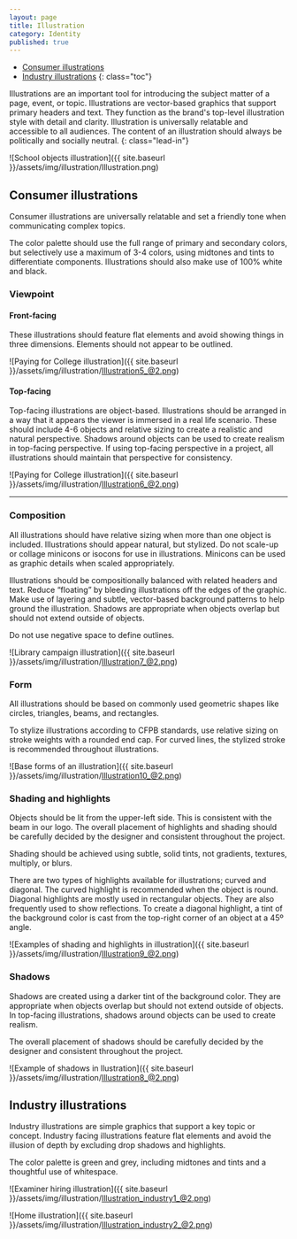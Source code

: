 ```yaml
---
layout: page
title: Illustration
category: Identity
published: true
---
```


- [Consumer illustrations](#consumer-illustrations)
- [Industry illustrations](#industry-illustrations)
{: class="toc"}

<div class="content-67 content-first">

Illustrations are an important tool for introducing the subject matter of a page, event, or topic. Illustrations are vector-based graphics that support primary headers and text. They function as the brand's top-level illustration style with detail and clarity. Illustration is universally relatable and accessible to all audiences. The content of an illustration should always be politically and socially neutral.
{: class="lead-in"}

</div>

<div class="content-33 content-last">

![School objects illustration]({{ site.baseurl }}/assets/img/illustration/Illustration.png)

</div>

## Consumer illustrations

<p>Consumer illustrations are universally relatable and set a friendly tone when communicating complex topics.</p>

<p>The color palette should use the full range of primary and secondary colors, but selectively use a maximum of 3-4 colors, using midtones and tints to differentiate components. Illustrations should also make use of 100% white and black.</p>

### Viewpoint

<div class="content-33 content-first">

#### Front-facing

These illustrations should feature flat elements and avoid showing things in three dimensions. Elements should not appear to be outlined.

</div>

<div class="content-67 content-last">

![Paying for College illustration]({{ site.baseurl }}/assets/img/illustration/Illustration5_@2.png)

</div>

<div class="content-33 content-first">

#### Top-facing

Top-facing illustrations are object-based. Illustrations should be arranged in a way that it appears the viewer is immersed in a real life scenario. These should include 4-6 objects and relative sizing to create a realistic and natural perspective. Shadows around objects can be used to create realism in top-facing perspective. If using top-facing perspective in a project, all illustrations should maintain that perspective for consistency.

</div>

<div class="content-67 content-last">

![Paying for College illustration]({{ site.baseurl }}/assets/img/illustration/Illustration6_@2.png)

</div>

---

<div class="content-33 content-first">

### Composition
All illustrations should have relative sizing when more than one object is included. Illustrations should appear natural, but stylized. Do not scale-up or collage minicons or isocons for use in illustrations. Minicons can be used as graphic details when scaled appropriately.

Illustrations should be compositionally balanced with related headers and text. Reduce “floating” by bleeding illustrations off the edges of the graphic. Make use of layering and subtle, vector-based background patterns to help ground the illustration. Shadows are appropriate when objects overlap but should not extend outside of objects.

Do not use negative space to define outlines.

</div>

<div class="content-67 content-last">

![Library campaign illustration]({{ site.baseurl }}/assets/img/illustration/Illustration7_@2.png)

</div>

<div class="content-33 content-first">

### Form
All illustrations should be based on commonly used geometric shapes like circles, triangles, beams, and rectangles.

To stylize illustrations according to CFPB standards, use relative sizing on stroke weights with a rounded end cap. For curved lines, the stylized stroke is recommended throughout illustrations.

</div>

<div class="content-67 content-last">

![Base forms of an illustration]({{ site.baseurl }}/assets/img/illustration/Illustration10_@2.png)

</div>

<div class="content-33 content-first">

### Shading and highlights
Objects should be lit from the upper-left side. This is consistent with the beam in our logo. The overall placement of highlights and shading should be carefully decided by the designer and consistent throughout the project.

Shading should be achieved using subtle, solid tints, not gradients, textures, multiply, or blurs.

There are two types of highlights available for illustrations; curved and diagonal. The curved highlight is recommended when the object is round. Diagonal highlights are mostly used in rectangular objects. They are also frequently used to show reflections. To create a diagonal highlight, a tint of the background color is cast from the top-right corner of an object at a 45º angle.

</div>

<div class="content-67 content-last">

![Examples of shading and highlights in illustration]({{ site.baseurl }}/assets/img/illustration/Illustration9_@2.png)

</div>

<div class="content-33 content-first">

### Shadows

Shadows are created using a darker tint of the background color. They are appropriate when objects overlap but should not extend outside of objects. In top-facing illustrations, shadows around objects can be used to create realism.

The overall placement of shadows should be carefully decided by the designer and consistent throughout the project.

</div>

<div class="content-67 content-last">

![Example of shadows in llustration]({{ site.baseurl }}/assets/img/illustration/Illustration8_@2.png)

</div>

## Industry illustrations

<div class="content-33 content-first">

Industry illustrations are simple graphics that support a key topic or concept. Industry facing illustrations feature flat elements and avoid the illusion of depth by excluding drop shadows and highlights.

The color palette is green and grey, including midtones and tints and a thoughtful use of whitespace.

</div>

<div class="content-67 content-last">

![Examiner hiring illustration]({{ site.baseurl }}/assets/img/illustration/Illustration_industry1_@2.png)

![Home illustration]({{ site.baseurl }}/assets/img/illustration/Illustration_industry2_@2.png)

</div>